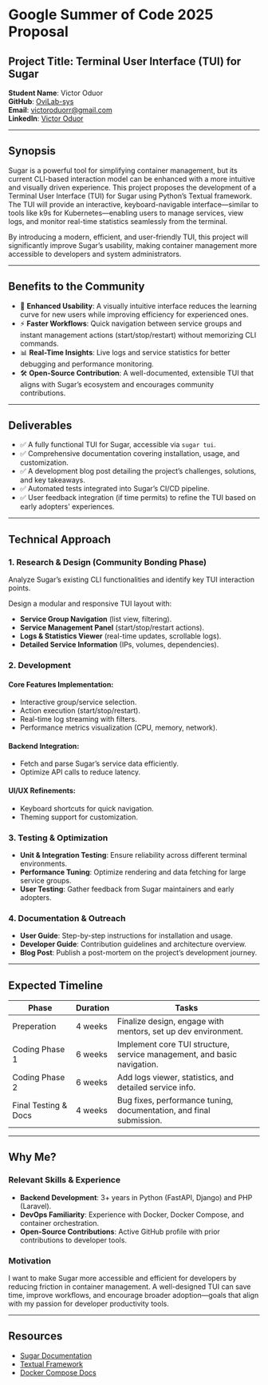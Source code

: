 # Google Summer of Code 2025 Proposal

## Project Title: Terminal User Interface (TUI) for Sugar

**Student Name**: Victor Oduor  
**GitHub**: [OviLab-sys](https://github.com/OviLab-sys)  
**Email**: victoroduorr@gmail.com  
**LinkedIn**: [Victor Oduor](https://www.linkedin.com/in/victor-oduor/)

---

## Synopsis

Sugar is a powerful tool for simplifying container management, but its current CLI-based interaction model can be enhanced with a more intuitive and visually driven experience. This project proposes the development of a Terminal User Interface (TUI) for Sugar using Python’s Textual framework. The TUI will provide an interactive, keyboard-navigable interface—similar to tools like k9s for Kubernetes—enabling users to manage services, view logs, and monitor real-time statistics seamlessly from the terminal.

By introducing a modern, efficient, and user-friendly TUI, this project will significantly improve Sugar’s usability, making container management more accessible to developers and system administrators.

---

## Benefits to the Community

- 🚀 **Enhanced Usability**: A visually intuitive interface reduces the learning curve for new users while improving efficiency for experienced ones.
- ⚡ **Faster Workflows**: Quick navigation between service groups and instant management actions (start/stop/restart) without memorizing CLI commands.
- 📊 **Real-Time Insights**: Live logs and service statistics for better debugging and performance monitoring.
- 🛠 **Open-Source Contribution**: A well-documented, extensible TUI that aligns with Sugar’s ecosystem and encourages community contributions.

---

## Deliverables

- ✅ A fully functional TUI for Sugar, accessible via `sugar tui`.
- ✅ Comprehensive documentation covering installation, usage, and customization.
- ✅ A development blog post detailing the project’s challenges, solutions, and key takeaways.
- ✅ Automated tests integrated into Sugar’s CI/CD pipeline.
- ✅ User feedback integration (if time permits) to refine the TUI based on early adopters' experiences.

---

## Technical Approach

### 1. Research & Design (Community Bonding Phase)
Analyze Sugar’s existing CLI functionalities and identify key TUI interaction points.

Design a modular and responsive TUI layout with:
- **Service Group Navigation** (list view, filtering).
- **Service Management Panel** (start/stop/restart actions).
- **Logs & Statistics Viewer** (real-time updates, scrollable logs).
- **Detailed Service Information** (IPs, volumes, dependencies).

### 2. Development
#### Core Features Implementation:
- Interactive group/service selection.
- Action execution (start/stop/restart).
- Real-time log streaming with filters.
- Performance metrics visualization (CPU, memory, network).

#### Backend Integration:
- Fetch and parse Sugar’s service data efficiently.
- Optimize API calls to reduce latency.

#### UI/UX Refinements:
- Keyboard shortcuts for quick navigation.
- Theming support for customization.

### 3. Testing & Optimization
- **Unit & Integration Testing**: Ensure reliability across different terminal environments.
- **Performance Tuning**: Optimize rendering and data fetching for large service groups.
- **User Testing**: Gather feedback from Sugar maintainers and early adopters.

### 4. Documentation & Outreach
- **User Guide**: Step-by-step instructions for installation and usage.
- **Developer Guide**: Contribution guidelines and architecture overview.
- **Blog Post**: Publish a post-mortem on the project’s development journey.

---

## Expected Timeline

| Phase               | Duration   | Tasks                                                                 |
|---------------------|------------|-----------------------------------------------------------------------|
| Preperation         | 4 weeks    | Finalize design, engage with mentors, set up dev environment.         |
| Coding Phase 1      | 6 weeks    | Implement core TUI structure, service management, and basic navigation. |
| Coding Phase 2      | 6 weeks    | Add logs viewer, statistics, and detailed service info.               |
| Final Testing & Docs| 4 weeks    | Bug fixes, performance tuning, documentation, and final submission.   |

---

## Why Me?

### Relevant Skills & Experience
- **Backend Development**: 3+ years in Python (FastAPI, Django) and PHP (Laravel).
- **DevOps Familiarity**: Experience with Docker, Docker Compose, and container orchestration.
- **Open-Source Contributions**: Active GitHub profile with prior contributions to developer tools.

### Motivation
I want to make Sugar more accessible and efficient for developers by reducing friction in container management. A well-designed TUI can save time, improve workflows, and encourage broader adoption—goals that align with my passion for developer productivity tools.

---

## Resources
- [Sugar Documentation](#)  
- [Textual Framework](https://textual.textualize.io/)  
- [Docker Compose Docs](https://docs.docker.com/compose/)
